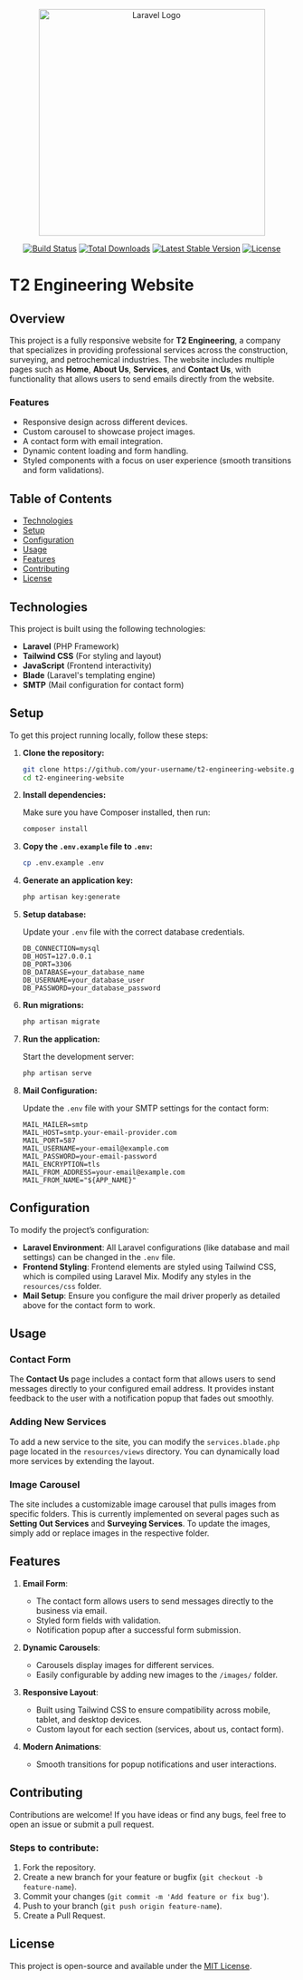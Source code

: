 <p align="center"><a href="https://laravel.com" target="_blank"><img src="https://raw.githubusercontent.com/laravel/art/master/logo-lockup/5%20SVG/2%20CMYK/1%20Full%20Color/laravel-logolockup-cmyk-red.svg" width="400" alt="Laravel Logo"></a></p>

<p align="center">
<a href="https://github.com/laravel/framework/actions"><img src="https://github.com/laravel/framework/workflows/tests/badge.svg" alt="Build Status"></a>
<a href="https://packagist.org/packages/laravel/framework"><img src="https://img.shields.io/packagist/dt/laravel/framework" alt="Total Downloads"></a>
<a href="https://packagist.org/packages/laravel/framework"><img src="https://img.shields.io/packagist/v/laravel/framework" alt="Latest Stable Version"></a>
<a href="https://packagist.org/packages/laravel/framework"><img src="https://img.shields.io/packagist/l/laravel/framework" alt="License"></a>
</p>

# T2 Engineering Website

## Overview

This project is a fully responsive website for **T2 Engineering**, a company that specializes in providing professional services across the construction, surveying, and petrochemical industries. The website includes multiple pages such as **Home**, **About Us**, **Services**, and **Contact Us**, with functionality that allows users to send emails directly from the website.

### Features
- Responsive design across different devices.
- Custom carousel to showcase project images.
- A contact form with email integration.
- Dynamic content loading and form handling.
- Styled components with a focus on user experience (smooth transitions and form validations).

## Table of Contents
- [Technologies](#technologies)
- [Setup](#setup)
- [Configuration](#configuration)
- [Usage](#usage)
- [Features](#features)
- [Contributing](#contributing)
- [License](#license)

## Technologies

This project is built using the following technologies:
- **Laravel** (PHP Framework)
- **Tailwind CSS** (For styling and layout)
- **JavaScript** (Frontend interactivity)
- **Blade** (Laravel's templating engine)
- **SMTP** (Mail configuration for contact form)

## Setup

To get this project running locally, follow these steps:

1. **Clone the repository:**

    ```bash
    git clone https://github.com/your-username/t2-engineering-website.git
    cd t2-engineering-website
    ```

2. **Install dependencies:**

    Make sure you have Composer installed, then run:

    ```bash
    composer install
    ```

3. **Copy the `.env.example` file to `.env`:**

    ```bash
    cp .env.example .env
    ```

4. **Generate an application key:**

    ```bash
    php artisan key:generate
    ```

5. **Setup database:**

    Update your `.env` file with the correct database credentials.

    ```dotenv
    DB_CONNECTION=mysql
    DB_HOST=127.0.0.1
    DB_PORT=3306
    DB_DATABASE=your_database_name
    DB_USERNAME=your_database_user
    DB_PASSWORD=your_database_password
    ```

6. **Run migrations:**

    ```bash
    php artisan migrate
    ```

7. **Run the application:**

    Start the development server:

    ```bash
    php artisan serve
    ```

8. **Mail Configuration:**

    Update the `.env` file with your SMTP settings for the contact form:

    ```dotenv
    MAIL_MAILER=smtp
    MAIL_HOST=smtp.your-email-provider.com
    MAIL_PORT=587
    MAIL_USERNAME=your-email@example.com
    MAIL_PASSWORD=your-email-password
    MAIL_ENCRYPTION=tls
    MAIL_FROM_ADDRESS=your-email@example.com
    MAIL_FROM_NAME="${APP_NAME}"
    ```

## Configuration

To modify the project’s configuration:
- **Laravel Environment**: All Laravel configurations (like database and mail settings) can be changed in the `.env` file.
- **Frontend Styling**: Frontend elements are styled using Tailwind CSS, which is compiled using Laravel Mix. Modify any styles in the `resources/css` folder.
- **Mail Setup**: Ensure you configure the mail driver properly as detailed above for the contact form to work.

## Usage

### Contact Form

The **Contact Us** page includes a contact form that allows users to send messages directly to your configured email address. It provides instant feedback to the user with a notification popup that fades out smoothly.

### Adding New Services

To add a new service to the site, you can modify the `services.blade.php` page located in the `resources/views` directory. You can dynamically load more services by extending the layout.

### Image Carousel

The site includes a customizable image carousel that pulls images from specific folders. This is currently implemented on several pages such as **Setting Out Services** and **Surveying Services**. To update the images, simply add or replace images in the respective folder.

## Features

1. **Email Form**:
   - The contact form allows users to send messages directly to the business via email.
   - Styled form fields with validation.
   - Notification popup after a successful form submission.

2. **Dynamic Carousels**:
   - Carousels display images for different services.
   - Easily configurable by adding new images to the `/images/` folder.

3. **Responsive Layout**:
   - Built using Tailwind CSS to ensure compatibility across mobile, tablet, and desktop devices.
   - Custom layout for each section (services, about us, contact form).

4. **Modern Animations**:
   - Smooth transitions for popup notifications and user interactions.

## Contributing

Contributions are welcome! If you have ideas or find any bugs, feel free to open an issue or submit a pull request.

### Steps to contribute:
1. Fork the repository.
2. Create a new branch for your feature or bugfix (`git checkout -b feature-name`).
3. Commit your changes (`git commit -m 'Add feature or fix bug'`).
4. Push to your branch (`git push origin feature-name`).
5. Create a Pull Request.

## License

This project is open-source and available under the [MIT License](https://opensource.org/licenses/MIT).
